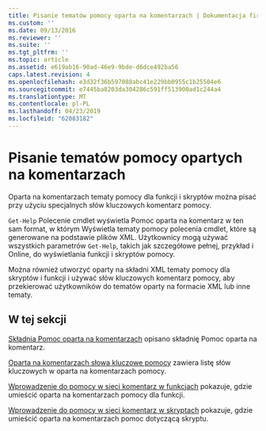 ```yaml
---
title: Pisanie tematów pomocy oparta na komentarzach | Dokumentacja firmy Microsoft
ms.custom: ''
ms.date: 09/13/2016
ms.reviewer: ''
ms.suite: ''
ms.tgt_pltfrm: ''
ms.topic: article
ms.assetid: e619ab16-90ad-46e9-9bde-d6dce492ba56
caps.latest.revision: 4
ms.openlocfilehash: e3d32f36b597088abc41e229bb0955c1b25504e6
ms.sourcegitcommit: e7445ba8203da304286c591ff513900ad1c244a4
ms.translationtype: MT
ms.contentlocale: pl-PL
ms.lasthandoff: 04/23/2019
ms.locfileid: "62083182"
---
```

# <a name="writing-comment-based-help-topics"></a>Pisanie tematów pomocy opartych na komentarzach

Oparta na komentarzach tematy pomocy dla funkcji i skryptów można pisać przy użyciu specjalnych słów kluczowych komentarz pomocy.

 `Get-Help` Polecenie cmdlet wyświetla Pomoc oparta na komentarz w ten sam format, w którym Wyświetla tematy pomocy polecenia cmdlet, które są generowane na podstawie plików XML. Użytkownicy mogą używać wszystkich parametrów `Get-Help`, takich jak szczegółowe pełnej, przykład i Online, do wyświetlania funkcji i skryptów pomocy.

 Można również utworzyć oparty na składni XML tematy pomocy dla skryptów i funkcji i używać słów kluczowych komentarz pomocy, aby przekierować użytkowników do tematów oparty na formacie XML lub inne tematy.

## <a name="in-this-section"></a>W tej sekcji

 [Składnia Pomoc oparta na komentarzach](./syntax-of-comment-based-help.md) opisano składnię Pomoc oparta na komentarz.

 [Oparta na komentarzach słowa kluczowe pomocy](./comment-based-help-keywords.md) zawiera listę słów kluczowych w oparta na komentarzach pomocy.

 [Wprowadzenie do pomocy w sieci komentarz w funkcjach](./placing-comment-based-help-in-functions.md) pokazuje, gdzie umieścić oparta na komentarzach pomocy dla funkcji.

 [Wprowadzenie do pomocy w sieci komentarz w skryptach](./placing-comment-based-help-in-scripts.md) pokazuje, gdzie umieścić oparta na komentarzach pomoc dotyczącą skryptu.